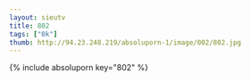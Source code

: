 ```yaml
--- 
layout: sieutv
title: 802
tags: ["0k"]
thumb: http://94.23.248.219/absoluporn-1/image/002/802.jpg
---
```

{% include absoluporn key="802" %} 
